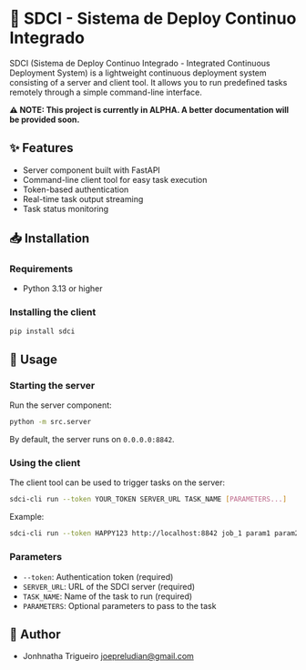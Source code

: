 # 🚀 SDCI - Sistema de Deploy Continuo Integrado

SDCI (Sistema de Deploy Continuo Integrado - Integrated Continuous Deployment System) is a lightweight continuous deployment system consisting of a server and client tool. It allows you to run predefined tasks remotely through a simple command-line interface.

**⚠️ NOTE: This project is currently in ALPHA. A better documentation will be provided soon.**

## ✨ Features

- Server component built with FastAPI
- Command-line client tool for easy task execution
- Token-based authentication
- Real-time task output streaming
- Task status monitoring


## 📥 Installation

### Requirements

- Python 3.13 or higher

### Installing the client

```bash
pip install sdci
```

## 📖 Usage

### Starting the server

Run the server component:

```bash
python -m src.server
```

By default, the server runs on `0.0.0.0:8842`.

### Using the client

The client tool can be used to trigger tasks on the server:

```bash
sdci-cli run --token YOUR_TOKEN SERVER_URL TASK_NAME [PARAMETERS...]
```

Example:

```bash
sdci-cli run --token HAPPY123 http://localhost:8842 job_1 param1 param2 param3
```

### Parameters

- `--token`: Authentication token (required)
- `SERVER_URL`: URL of the SDCI server (required)
- `TASK_NAME`: Name of the task to run (required)
- `PARAMETERS`: Optional parameters to pass to the task


## 👤 Author

- Jonhnatha Trigueiro <joepreludian@gmail.com>
